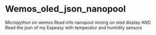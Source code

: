 # Wemos_oled_json_nanopool

Micropython on wemos
Read info nanopool mining on oled display
AND
Read the json of my Espeasy with temperatur and humidity sensors
